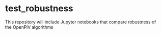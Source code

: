 # test_robustness
This repository will include Jupyter notebooks that compare robustness of the OpenPIV algorithms
